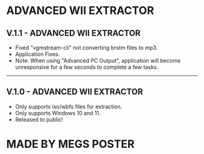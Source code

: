 # ADVANCED WII EXTRACTOR

## V.1.1 - ADVANCED WII EXTRACTOR
- Fixed "vgmstream-cli" not converting brstm files to mp3.
- Application Fixes.
- Note: When using "Advanced PC Output", application will become unresponsive for a few seconds to complete a few tasks.

---

## V.1.0 - ADVANCED WII EXTRACTOR
- Only supports iso/wbfs files for extraction.
- Only supports Windows 10 and 11.
- Released to public!

# MADE BY MEGS POSTER
